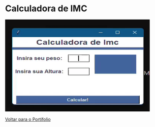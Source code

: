 # Calculadora de IMC

<img width="470" height = "300" src="assets/calculo_imc.gif" alt="Gif do chute um numero">

<a href="https://pedrovictor-portifolio.netlify.app/"> Voltar para o Portifolio </a>
